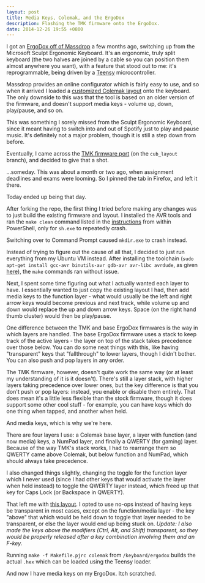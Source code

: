 ```yaml
---
layout: post
title: Media Keys, Colemak, and the ErgoDox
description: Flashing the TMK firmware onto the ErgoDox.
date: 2014-12-26 19:55 +0800
---
```


I got an [ErgoDox off of Massdrop](https://www.massdrop.com/buy/ergodox) a few months ago, switching up from the Microsoft Sculpt Ergonomic Keyboard. It's an ergonomic, truly split keyboard (the two halves are joined by a cable so you can position them almost anywhere you want), with a feature that stood out to me: it's reprogrammable, being driven by a [Teensy](http://www.pjrc.com/teensy/) microcontroller.

Massdrop provides an online configurator which is fairly easy to use, and so when it arrived I loaded a [customized Colemak layout](https://www.massdrop.com/ext/ergodox/?referer=FK57F5&hash=379b20112e91aef3f0383a1e72d9f054) onto the keyboard. The only downside to this was that the tool is based on an older version of the firmware, and doesn't support media keys - volume up, down, play/pause, and so on.

This was something I sorely missed from the Sculpt Ergonomic Keyboard, since it meant having to switch into and out of Spotify just to play and pause music. It's definitely not a major problem, though it is still a step down from before.

Eventually, I came across the [TMK firmware port](https://github.com/cub-uanic/tmk_keyboard) (on the `cub_layout` branch), and decided to give that a shot.

...someday. This was about a month or two ago, when assignment deadlines and exams were looming. So I pinned the tab in Firefox, and left it there.

Today ended up being that day.

After forking the repo, the first thing I tried before making any changes was to just build the existing firmware and layout. I installed the AVR tools and ran the `make clean` command listed in the [instructions](https://github.com/cub-uanic/tmk_keyboard/blob/cub_layout/doc/build.md) from within PowerShell, only for `sh.exe` to repeatedly crash. 

Switching over to Command Prompt caused `mkdir.exe` to crash instead.

Instead of trying to figure out the cause of all that, I decided to just run everything from my Ubuntu VM instead. After installing the toolchain (`sudo apt-get install gcc-avr binutils-avr gdb-avr avr-libc avrdude`, as given [here](http://avr-eclipse.sourceforge.net/wiki/index.php/The_AVR_GCC_Toolchain)), the `make` commands ran without issue.

Next, I spent some time figuring out what I actually wanted each layer to have. I essentially wanted to just copy the existing layout I had, then add media keys to the function layer - what would usually be the left and right arrow keys would become previous and next track, while volume up and down would replace the up and down arrow keys. Space (on the right hand thumb cluster) would then be play/pause.

One difference between the TMK and base ErgoDox firmwares is the way in which layers are handled. The base ErgoDox firmware uses a stack to keep track of the active layers - the layer on top of the stack takes precedence over those below. You can do some neat things with this, like having "transparent" keys that "fallthrough" to lower layers, though I didn't bother. You can also push and pop layers in any order.

The TMK firmware, however, doesn't quite work the same way (or at least my understanding of it is it doesn't). There's still a layer stack, with higher layers taking precedence over lower ones, but the key difference is that you don't push or pop layers: instead, you enable or disable them entirely. That does mean it's a little less flexible than the stock firmware, though it does support some other cool stuff - for example, you can have keys which do one thing when tapped, and another when held.

And media keys, which is why we're here.

There are four layers I use: a Colemak base layer, a layer with function (and now media) keys, a NumPad layer, and finally a QWERTY (for gaming) layer. Because of the way TMK's stack works, I had to rearrange them so QWERTY came above Colemak, but below function and NumPad, which should always take precedence.

I also changed things slightly, changing the toggle for the function layer which I never used (since I had other keys that would activate the layer when held instead) to toggle the QWERTY layer instead, which freed up that key for Caps Lock (or Backspace in QWERTY).

That left me with [this layout](https://github.com/jcheng31/tmk_keyboard/blob/colemak/keyboard/ergodox/keymap_colemak.h). I opted to use no-ops instead of having keys be transparent in most cases, except on the function/media layer - the key "above" that which would be held down to toggle that layer needed to be transparent, or else the layer would end up being stuck on. *Update: I also made the keys above the modifiers (Ctrl, Alt, and Shift) transparent, so they would be properly released after a key combination involving them and an F-key.*

Running `make -f Makefile.pjrc colemak` from `/keyboard/ergodox` builds the actual `.hex` which can be loaded using the Teensy loader.

And now I have media keys on my ErgoDox. Itch scratched.